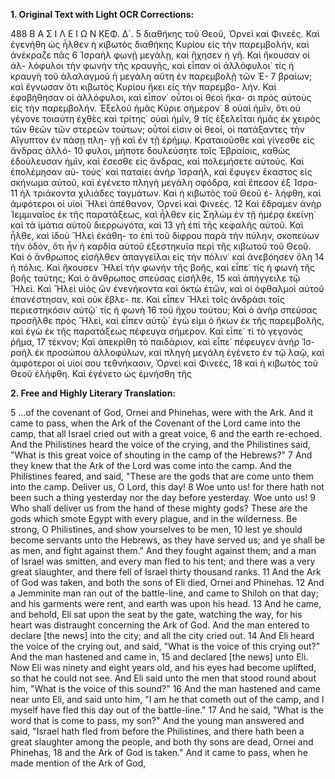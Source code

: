 **1. Original Text with Light OCR Corrections:**

488 Β Α Σ Ι Λ Ε Ι Ω Ν ΚΕΦ. Δ´.
5 διαθήκης τοῦ Θεοῦ, Ὀρνεὶ καὶ Φινεές. Καὶ ἐγενήθη ὡς ἦλθεν ἡ
κιβωτὸς διαθήκης Κυρίου εἰς τὴν παρεμβολήν, καὶ ἀνέκραζε πᾶς
6 Ἰσραὴλ φωνῇ μεγάλῃ, καὶ ἤχησεν ἡ γῆ. Καὶ ἤκουσαν οἱ ἀλ-
λόφυλοι τὴν φωνὴν τῆς κραυγῆς, καὶ εἶπαν οἱ ἀλλόφυλοι˙ τίς ἡ
κραυγὴ τοῦ ἀλαλαγμοῦ ἡ μεγάλη αὕτη ἐν παρεμβολῇ τῶν Ἑ-
7 βραίων; καὶ ἔγνωσαν ὅτι κιβωτὸς Κυρίου ἥκει εἰς τὴν παρεμβο-
λήν. Καὶ ἐφοβήθησαν οἱ ἀλλόφυλοι, καὶ εἶπον˙ οὗτοι οἱ θεοὶ ἥκα-
σι πρὸς αὐτοὺς εἰς τὴν παρεμβολήν. Ἐξελοῦ ἡμᾶς Κύριε σήμερον˙
8 οὐαὶ ἡμῖν, ὅτι οὐ γέγονε τοιαύτη ἐχθὲς καὶ τρίτης˙ οὐαὶ ἡμῖν,
9 τίς ἐξελεῖται ἡμᾶς ἐκ χειρὸς τῶν θεῶν τῶν στερεῶν τούτων;
οὗτοί εἰσιν οἱ θεοί, οἱ πατάξαντες τὴν Αἴγυπτον ἐν πάσῃ πλη-
γῇ καὶ ἐν τῇ ἐρήμῳ. Κραταιοῦσθε καὶ γίνεσθε εἰς ἄνδρας ἀλλό-
10 φυλοι, μήποτε δουλεύσητε τοῖς Ἑβραίοις, καθὼς ἐδούλευσαν ἡμῖν, καὶ
ἔσεσθε εἰς ἄνδρας, καὶ πολεμήσετε αὐτούς. Καὶ ἐπολέμησαν αὑ-
τούς˙ καὶ παταίει ἀνὴρ Ἰσραήλ, καὶ ἔφυγεν ἕκαστος εἰς σκήνωμα
αὑτοῦ, καὶ ἐγένετο πληγὴ μεγάλη σφόδρα, καὶ ἔπεσον ἐξ Ἰσρα-
11 ὴλ τριάκοντα χιλιάδες ταγμάτων. Καὶ ἡ κιβωτὸς τοῦ Θεοῦ ἐ-
λήφθη, καὶ ἀμφότεροι οἱ υἱοὶ Ἤλεὶ ἀπέθανον, Ὀρνεὶ καὶ Φινεές.
12 Καὶ ἔδραμεν ἀνὴρ Ἰεμμιναῖος ἐκ τῆς παρατάξεως, καὶ ἦλθεν εἰς
Σηλὼμ ἐν τῇ ἡμέρᾳ ἐκείνῃ˙ καὶ τὰ ἱμάτια αὑτοῦ διερρωγότα, καὶ
13 γῆ ἐπὶ τῆς κεφαλῆς αὑτοῦ. Καὶ ἦλθε, καὶ ἰδοὺ Ἤλεὶ ἐκάθη-
το ἐπὶ τοῦ δίφρου παρὰ τὴν πύλην, σκοπεύων τὴν ὁδόν, ὅτι ἦν
ἡ καρδία αὑτοῦ ἐξεστηκυῖα περὶ τῆς κιβωτοῦ τοῦ Θεοῦ. Καὶ ὁ
ἄνθρωπος εἰσῆλθεν ἀπαγγεῖλαι εἰς τὴν πόλιν˙ καὶ ἀνεβόησεν ὅλη
14 ἡ πόλις. Καὶ ἤκουσεν Ἤλεὶ τὴν φωνὴν τῆς βοῆς, καὶ εἶπε˙ τίς
ἡ φωνὴ τῆς βοῆς ταύτης; Καὶ ὁ ἄνθρωπος σπεύσας εἰσῆλθε,
15 καὶ ἀπήγγειλε τῷ Ἤλεὶ. Καὶ Ἤλεὶ υἱὸς ὢν ἐνενήκοντα καὶ
ὀκτὼ ἐτῶν, καὶ οἱ ὀφθαλμοὶ αὑτοῦ ἐπανέστησαν, καὶ οὐκ ἔβλε-
πε. Καὶ εἶπεν Ἤλεὶ τοῖς ἀνδράσι τοῖς περιεστηκόσιν αὑτῷ˙ τίς ἡ φωνὴ
16 τοῦ ἤχου τούτου; Καὶ ὁ ἀνὴρ σπεύσας προσῆλθε πρὸς Ἤλεὶ, καὶ εἶπεν
αὑτῷ˙ ἐγώ εἰμι ὁ ἥκων ἐκ τῆς παρεμβολῆς, καὶ ἐγὼ ἐκ τῆς
παρατάξεως πέφευγα σήμερον. Καὶ εἶπε˙ τί τὸ γεγονὸς ῥῆμα,
17 τέκνον; Καὶ ἀπεκρίθη τὸ παιδάριον, καὶ εἶπε˙ πέφευγεν ἀνὴρ Ἰσ-
ραὴλ ἐκ προσώπου ἀλλοφύλων, καὶ πληγὴ μεγάλη ἐγένετο ἐν τῷ
λαῷ, καὶ ἀμφότεροι οἱ υἱοί σου τεθνήκασιν, Ὀρνεὶ καὶ Φινεές,
18 καὶ ἡ κιβωτὸς τοῦ Θεοῦ ἐλήφθη. Καὶ ἐγένετο ὡς ἐμνήσθη τῆς

**2. Free and Highly Literary Translation:**

5 ...of the covenant of God, Ornei and Phinehas, were with the Ark. And it came to pass, when the Ark of the Covenant of the Lord came into the camp, that all Israel cried out with a great voice,
6 and the earth re-echoed. And the Philistines heard the voice of the crying, and the Philistines said, "What is this great voice of shouting in the camp of the Hebrews?"
7 And they knew that the Ark of the Lord was come into the camp. And the Philistines feared, and said, "These are the gods that are come unto them into the camp. Deliver us, O Lord, this day!
8 Woe unto us! for there hath not been such a thing yesterday nor the day before yesterday. Woe unto us!
9 Who shall deliver us from the hand of these mighty gods? These are the gods which smote Egypt with every plague, and in the wilderness. Be strong, O Philistines, and show yourselves to be men,
10 lest ye should become servants unto the Hebrews, as they have served us; and ye shall be as men, and fight against them." And they fought against them; and a man of Israel was smitten, and every man fled to his tent; and there was a very great slaughter, and there fell of Israel thirty thousand ranks.
11 And the Ark of God was taken, and both the sons of Eli died, Ornei and Phinehas.
12 And a Jemminite man ran out of the battle-line, and came to Shiloh on that day; and his garments were rent, and earth was upon his head.
13 And he came, and behold, Eli sat upon the seat by the gate, watching the way, for his heart was distraught concerning the Ark of God. And the man entered to declare [the news] into the city; and all the city cried out.
14 And Eli heard the voice of the crying out, and said, "What is the voice of this crying out?" And the man hastened and came in,
15 and declared [the news] unto Eli. Now Eli was ninety and eight years old, and his eyes had become uplifted, so that he could not see. And Eli said unto the men that stood round about him, "What is the voice of this sound?"
16 And the man hastened and came near unto Eli, and said unto him, "I am he that cometh out of the camp, and I myself have fled this day out of the battle-line."
17 And he said, "What is the word that is come to pass, my son?" And the young man answered and said, "Israel hath fled from before the Philistines, and there hath been a great slaughter among the people, and both thy sons are dead, Ornei and Phinehas,
18 and the Ark of God is taken." And it came to pass, when he made mention of the Ark of God,